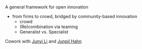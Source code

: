 A general framework for open innovation 
* from firms to crowd, bridged by community-based innovation 
  *  crowd   
    *  (Re)combination via teaming 
    *  Generalist vs. Specialist 

Cowork with [Junyi Li](https://github.com/GrandJune) and [Junpil Hahn](https://github.com/jungpil)
